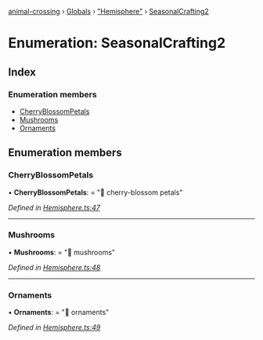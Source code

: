 [animal-crossing](../README.md) › [Globals](../globals.md) › ["Hemisphere"](../modules/_hemisphere_.md) › [SeasonalCrafting2](_hemisphere_.seasonalcrafting2.md)

# Enumeration: SeasonalCrafting2

## Index

### Enumeration members

* [CherryBlossomPetals](_hemisphere_.seasonalcrafting2.md#cherryblossompetals)
* [Mushrooms](_hemisphere_.seasonalcrafting2.md#mushrooms)
* [Ornaments](_hemisphere_.seasonalcrafting2.md#ornaments)

## Enumeration members

###  CherryBlossomPetals

• **CherryBlossomPetals**: = "🌸 cherry-blossom petals"

*Defined in [Hemisphere.ts:47](https://github.com/Norviah/animal-crossing/blob/738a792/module/types/Hemisphere.ts#L47)*

___

###  Mushrooms

• **Mushrooms**: = "🍄 mushrooms"

*Defined in [Hemisphere.ts:48](https://github.com/Norviah/animal-crossing/blob/738a792/module/types/Hemisphere.ts#L48)*

___

###  Ornaments

• **Ornaments**: = "🎄 ornaments"

*Defined in [Hemisphere.ts:49](https://github.com/Norviah/animal-crossing/blob/738a792/module/types/Hemisphere.ts#L49)*
